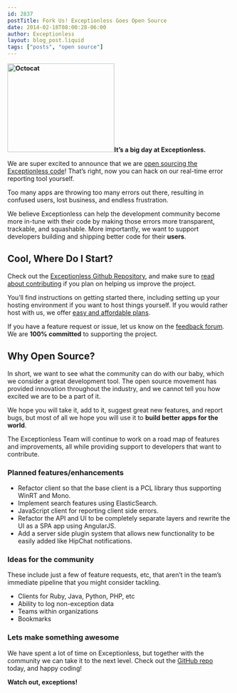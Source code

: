 ```yaml
---
id: 2837
postTitle: Fork Us! Exceptionless Goes Open Source
date: 2014-02-18T08:00:28-06:00
author: Exceptionless
layout: blog_post.liquid
tags: ["posts", "open source"]
---
```

**<img loading="lazy" class="alignright  wp-image-2845" alt="Octocat" src="http://exceptionless.com/assets/Octocat-300x249.png" width="240" height="199" data-id="2845" srcset="https://exceptionless.com/assets/Octocat-300x249.png 300w, https://exceptionless.com/assets/Octocat.png 800w" sizes="(max-width: 240px) 100vw, 240px" />It&#8217;s a big day at Exceptionless.**

We are super excited to announce that we are <a title="Exceptionless on GitHub" href="https://github.com/exceptionless/Exceptionless" target="_blank">open sourcing the Exceptionless code</a>! That&#8217;s right, now you can hack on our real-time error reporting tool yourself.

Too many apps are throwing too many errors out there, resulting in confused users, lost business, and endless frustration.

We believe Exceptionless can help the development community become more in-tune with their code by making those errors more transparent, trackable, and squashable. More importantly, we want to support developers building and shipping better code for their **users**.

<!--more-->

## Cool, Where Do I Start?

Check out the <a title="Exceptionless on GitHub" href="https://github.com/exceptionless/Exceptionless" target="_blank">Exceptionless Github Repository</a>, and make sure to <a title="Contributing to Exceptionless" href="https://github.com/exceptionless/Exceptionless/blob/master/CONTRIBUTING.md" target="_blank">read about contributing</a> if you plan on helping us improve the project.

You&#8217;ll find instructions on getting started there, including setting up your hosting environment if you want to host things yourself. If you would rather host with us, we offer [easy and affordable plans](http://exceptionless.com/pricing/).

If you have a feature request or issue, let us know on the <a title="Exceptionless Feedback Forum" href="https://exceptionless.uservoice.com/" target="_blank">feedback forum</a>. We are **100% committed** to supporting the project.

## Why Open Source?

In short, we want to see what the community can do with our baby, which we consider a great development tool. The open source movement has provided innovation throughout the industry, and we cannot tell you how excited we are to be a part of it.

We hope you will take it, add to it, suggest great new features, and report bugs, but most of all we hope you will use it to **build better apps for the world**.

The Exceptionless Team will continue to work on a road map of features and improvements, all while providing support to developers that want to contribute.

### Planned features/enhancements

  * Refactor client so that the base client is a PCL library thus supporting WinRT and Mono.
  * Implement search features using ElasticSearch.
  * JavaScript client for reporting client side errors.
  * Refactor the API and UI to be completely separate layers and rewrite the UI as a SPA app using AngularJS.
  * Add a server side plugin system that allows new functionality to be easily added like HipChat notifications.

### Ideas for the community

These include just a few of feature requests, etc, that aren&#8217;t in the team&#8217;s immediate pipeline that you might consider tackling.

  * Clients for Ruby, Java, Python, PHP, etc
  * Ability to log non-exception data
  * Teams within organizations
  * Bookmarks

### Lets make something awesome

We have spent a lot of time on Exceptionless, but together with the community we can take it to the next level. Check out the <a title="Exceptionless on GitHub" href="https://github.com/exceptionless/Exceptionless" target="_blank">GitHub repo</a> today, and happy coding!

**Watch out, exceptions!**
